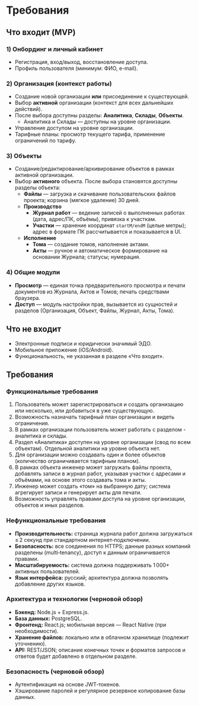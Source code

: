 # Требования

## Что входит (MVP)

### 1) Онбординг и личный кабинет
- Регистрация, вход/выход, восстановление доступа.
- Профиль пользователя (минимум: ФИО, e-mail).

### 2) Организация (контекст работы)
- Создание новой организации **или** присоединение к существующей.
- Выбор **активной** организации (контекст для всех дальнейших действий).
- После выбора доступны разделы: **Аналитика**, **Склады**, **Объекты**.
  - Аналитика и Склады — доступны на уровне организации.
- Управление доступом на уровне организации.
- Тарифные планы: просмотр текущего тарифа, применение ограничений по тарифу.

### 3) Объекты
- Создание/редактирование/архивирование объектов в рамках активной организации.
- Выбор **активного** объекта. После выбора становятся доступны разделы объекта:
  - **Файлы** — загрузка и скачивание пользовательских файлов проекта; корзина (мягкое удаление) 30 дней.
  - **Производство**
    - **Журнал работ** — ведение записей о выполненных работах (дата, адрес/ПК, объёмы), привязка к участкам.
    - **Участки** — хранение координат `startM/endM` (целые метры); адрес в формате ПК рассчитывается и показывается в UI.
  - **Исполнение**
    - **Тома** — создание томов, наполнение актами.
    - **Акты** — ручное и автоматическое формирование на основании Журнала; статусы; нумерация.

### 4) Общие модули
- **Просмотр** — единая точка предварительного просмотра и печати документов из Журнала, Актов и Томов; печать средствами браузера.
- **Доступ** — модуль настройки прав, вызывается из сущностей и разделов (Организация, Объект, Файлы, Журнал, Акты, Тома).

## Что не входит
- Электронные подписи и юридически значимый ЭДО.
- Мобильное приложение (iOS/Android).
- Функциональность, не указанная в разделе «Что входит».


## Требования

### Функциональные требования

1. Пользователь может зарегистрироваться и создать организацию или несколько, или добавиться в уже существующую.
2. Возможность назначать тарифный план организации и видеть ограничения.
3. В рамках организации пользователь может работать с разделом - аналитика и склады.
4. Раздел «Аналитика» доступен на уровне организации (свод по всем объектам). Отдельной аналитики на уровне объекта нет.
5. Для организации можно создавать один и более объектов (количество ограничивается тарифным планом).
6. В рамках объекта инженер может загружать файлы проекта, добавлять записи в журнал работ, указывая участки с адресами и объёмами, на основе этого создавать тома и акты.
7. Инженер может создать «том» на выбранную дату; система агрегирует записи и генерирует акты для печати.
9. Возможность управлять правами доступа на уровне организации, объектов и иных разделов.

### Нефункциональные требования

- **Производительность:** страница журнала работ должна загружаться ≤ 2 секунд при стандартном интернет‑подключении.
- **Безопасность:** все соединения по HTTPS; данные разных компаний разделены (multi‑tenancy), доступ к данным ограничивается правами.
- **Масштабируемость:** система должна поддерживать 1 000+ активных пользователей.
- **Язык интерфейса:** русский; архитектура должна позволять добавление других языков.

### Архитектура и технологии (черновой обзор)

- **Бэкенд:** Node.js + Express.js.
- **База данных:** PostgreSQL.
- **Фронтенд:** React.js; мобильная версия — React Native (при необходимости).
- **Хранение файлов:** локально или в облачном хранилище (подлежит уточнению).
- **API:** REST/JSON; описание конечных точек и форматов запросов и ответов будет добавлено в отдельном разделе.

### Безопасность (черновой обзор)

- Аутентификация на основе JWT‑токенов.
- Хэширование паролей и регулярное резервное копирование базы данных.

